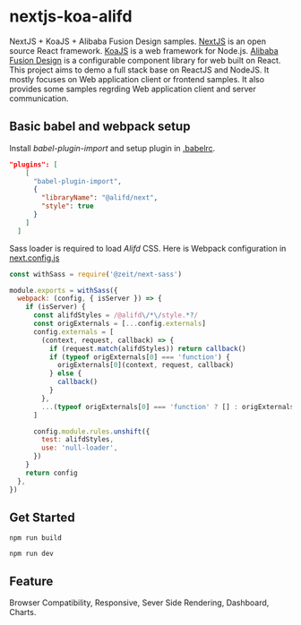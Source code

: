 # nextjs-koa-alifd
NextJS + KoaJS + Alibaba Fusion Design samples. [NextJS](https://nextjs.org/) is an open source React framework. [KoaJS](https://koajs.com/) is a web framework for Node.js. [Alibaba Fusion Design](https://github.com/alibaba-fusion/next) is a configurable component library for web built on React. This project aims to demo a full stack base on ReactJS and NodeJS. It mostly focuses on Web application client or frontend samples. It also provides some samples regrding Web application client and server communication.

## Basic babel and webpack setup
Install _babel-plugin-import_ and setup plugin in [.babelrc](/.babelrc).
```json
"plugins": [
    [
      "babel-plugin-import",
      {
        "libraryName": "@alifd/next",
        "style": true
      }
    ]
  ]
```

Sass loader is required to load _Alifd_ CSS. Here is Webpack configuration in [next.config.js](/next.config.js)
```javascript
const withSass = require('@zeit/next-sass')

module.exports = withSass({
  webpack: (config, { isServer }) => {
    if (isServer) {
      const alifdStyles = /@alifd\/*\/style.*?/
      const origExternals = [...config.externals]
      config.externals = [
        (context, request, callback) => {
          if (request.match(alifdStyles)) return callback()
          if (typeof origExternals[0] === 'function') {
            origExternals[0](context, request, callback)
          } else {
            callback()
          }
        },
        ...(typeof origExternals[0] === 'function' ? [] : origExternals),
      ]

      config.module.rules.unshift({
        test: alifdStyles,
        use: 'null-loader',
      })
    }
    return config
  },
})
```
## Get Started
```
npm run build
```

```
npm run dev
```

## Feature

Browser Compatibility, Responsive, Sever Side Rendering, Dashboard, Charts.